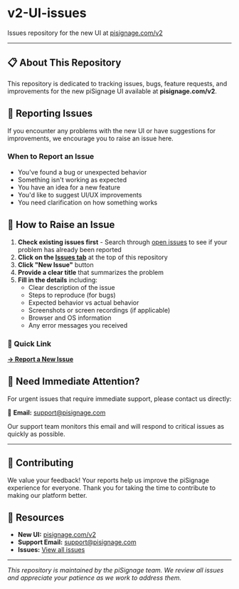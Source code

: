 # v2-UI-issues

Issues repository for the new UI at [pisignage.com/v2](https://pisignage.com/v2)

---

## 📋 About This Repository

This repository is dedicated to tracking issues, bugs, feature requests, and improvements for the new piSignage UI available at **pisignage.com/v2**.

## 🐛 Reporting Issues

If you encounter any problems with the new UI or have suggestions for improvements, we encourage you to raise an issue here.

### When to Report an Issue

- You've found a bug or unexpected behavior
- Something isn't working as expected
- You have an idea for a new feature
- You'd like to suggest UI/UX improvements
- You need clarification on how something works

## 📝 How to Raise an Issue

1. **Check existing issues first** - Search through [open issues](../../issues) to see if your problem has already been reported
2. **Click on the [Issues tab](../../issues)** at the top of this repository
3. **Click "New Issue"** button
4. **Provide a clear title** that summarizes the problem
5. **Fill in the details** including:
   - Clear description of the issue
   - Steps to reproduce (for bugs)
   - Expected behavior vs actual behavior
   - Screenshots or screen recordings (if applicable)
   - Browser and OS information
   - Any error messages you received

### 🔗 Quick Link

**[→ Report a New Issue](../../issues/new)**

## 🚨 Need Immediate Attention?

For urgent issues that require immediate support, please contact us directly:

📧 **Email:** [support@pisignage.com](mailto:support@pisignage.com)

Our support team monitors this email and will respond to critical issues as quickly as possible.

---

## 🤝 Contributing

We value your feedback! Your reports help us improve the piSignage experience for everyone. Thank you for taking the time to contribute to making our platform better.

## 📌 Resources

- **New UI:** [pisignage.com/v2](https://pisignage.com/v2)
- **Support Email:** support@pisignage.com
- **Issues:** [View all issues](../../issues)

---

*This repository is maintained by the piSignage team. We review all issues and appreciate your patience as we work to address them.*

